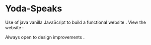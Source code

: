 # Yoda-Speaks
Use of java vanilla JavaScript to build a functional website .
View the website : 

Always open to design improvements .
